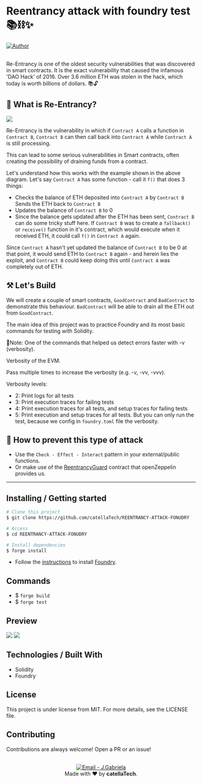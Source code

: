 <h1 aling="center">Reentrancy attack with foundry test 📚⛓✨</h1>
  <a href="https://github.com/catellaTech" target="_blank">
    <img alt="Author" src="https://img.shields.io/badge/made%20by-CatellaTech-blueviolet?style=flat-square">
  </a>
<br>
<br>

Re-Entrancy is one of the oldest security vulnerabilities that was discovered in smart contracts. It is the exact vulnerability that caused the infamous 'DAO Hack' of 2016. Over 3.6 million ETH was stolen in the hack, which today is worth billions of dollars. 📚🔓

## 👀 What is Re-Entrancy?
<img src="./img/reentrancy-example.png">

Re-Entrancy is the vulnerability in which if `Contract A` calls a function in `Contract B`, `Contract B` can then call back into `Contract A` while `Contract A` is still processing.

This can lead to some serious vulnerabilities in Smart contracts, often creating the possibility of draining funds from a contract.

Let's understand how this works with the example shown in the above diagram. Let's say `Contract A` has some function - call it `f()` that does 3 things:

- Checks the balance of ETH deposited into `Contract A` by `Contract B`
Sends the ETH back to `Contract B`
- Updates the balance of `Contract B` to 0
- Since the balance gets updated after the ETH has been sent, `Contract B` can do some tricky stuff here. If `Contract B` was to create a `fallback()` or `receive()` function in it's contract, which would execute when it received ETH, it could call `f()` in `Contract A` again.

Since `Contract A` hasn't yet updated the balance of `Contract B` to be 0 at that point, it would send ETH to `Contract B` again - and herein lies the exploit, and `Contract B` could keep doing this until `Contract A` was completely out of ETH.

## ⚒️ Let's Build
We will create a couple of smart contracts, `GoodContract` and `BadContract` to demonstrate this behaviour. `BadContract` will be able to drain all the ETH out from `GoodContract`. 

The main idea of this project was to practice Foundry and its most basic commands for testing with Solidity. 

🚨Note: One of the commands that helped us detect errors faster with -v (verbosity).

Verbosity of the EVM.

Pass multiple times to increase the verbosity (e.g. -v, -vv, -vvv).

Verbosity levels:

- 2: Print logs for all tests
- 3: Print execution traces for failing tests
- 4: Print execution traces for all tests, and setup traces for failing tests
- 5: Print execution and setup traces for all tests.
But you can only run the test, because we config in `foundry.toml` file the verbosity.

##  🔐 How to prevent this type of attack
- Use the `Check - Effect - Interact` pattern in your external/public functions. 
- Or make use of the [ReentrancyGuard](https://github.com/OpenZeppelin/openzeppelin-contracts/blob/master/contracts/security/ReentrancyGuard.sol) contract that openZeppelin provides us.

<hr>
<h2> Installing / Getting started </h2>

```bash
# Clone this project
$ git clone https://github.com/catellaTech/REENTRANCY-ATTACK-FONUDRY

# Access
$ cd REENTRANCY-ATTACK-FONUDRY

# Install dependencies
$ forge install
``` 
- Follow the [instructions](https://book.getfoundry.sh/getting-started/installation.html) to install [Foundry](https://github.com/foundry-rs/foundry).

<h2>Commands</h2>

- $ `forge build`
- $ `forge test`

<h2>Preview</h2>
<img src="./img/GCafterattack.png">
<img src="./img/attackView.png">


<h2> Technologies / Built With </h2>

- Solidity
- Foundry

<h2>License</h2>

<p>This project is under license from MIT. For more details, see the LICENSE file.</p>

<h2>Contributing</h2>
Contributions are always welcome! Open a PR or an issue!

<br>
<br>

<p align="center">
<a href="mailto:catellatech@gmail.com" target="_blank" >
  <img alt="Email - J.Gabriela" src="https://img.shields.io/badge/Email--%23F8952D?style=social&logo=gmail">
</a> 
<br/>
  Made with ❤️ by <b>catellaTech</b>.
<p/>
